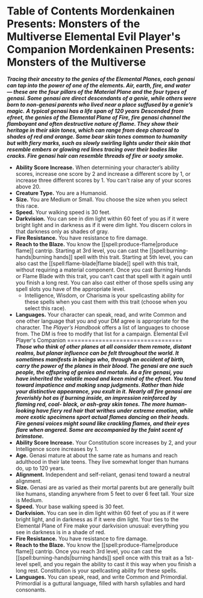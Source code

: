 Table of Contents
Mordenkainen Presents: Monsters of the Multiverse
Elemental Evil Player's Companion
Mordenkainen Presents: Monsters of the Multiverse
=================================================
***Tracing their ancestry to the genies of the Elemental Planes, each genasi can tap into the power of one of the elements. Air, earth, fire, and water — these are the four pillars of the Material Plane and the four types of genasi. Some genasi are direct descendants of a genie, while others were born to non-genasi parents who lived near a place suffused by a genie’s magic.***
***A typical genasi has a life span of 120 years***
***Descended from efreet, the genies of the Elemental Plane of Fire, fire genasi channel the flamboyant and often destructive nature of flame. They show their heritage in their skin tones, which can range from deep charcoal to shades of red and orange. Some bear skin tones common to humanity but with fiery marks, such as slowly swirling lights under their skin that resemble embers or glowing red lines tracing over their bodies like cracks. Fire genasi hair can resemble threads of fire or sooty smoke.***
* **Ability Score Increase.** When determining your character’s ability scores, increase one score by 2 and increase a different score by 1, or increase three different scores by 1. You can't raise any of your scores above 20.
* **Creature Type.** You are a Humanoid.
* **Size.** You are Medium or Small. You choose the size when you select this race.
* **Speed.** Your walking speed is 30 feet.
* **Darkvision.** You can see in dim light within 60 feet of you as if it were bright light and in darkness as if it were dim light. You discern colors in that darkness only as shades of gray.
* **Fire Resistance.** You have resistance to fire damage.
* **Reach to the Blaze.** You know the [[spell:produce-flame|produce flame]] cantrip. Starting at 3rd level, you can cast the [[spell:burning-hands|burning hands]] spell with this trait. Starting at 5th level, you can also cast the [[spell:flame-blade|flame blade]] spell with this trait, without requiring a material component. Once you cast Burning Hands or Flame Blade with this trait, you can’t cast that spell with it again until you finish a long rest. You can also cast either of those spells using any spell slots you have of the appropriate level.
	+ Intelligence, Wisdom, or Charisma is your spellcasting ability for these spells when you cast them with this trait (choose when you select this race).
* **Languages.** Your character can speak, read, and write Common and one other language that you and your DM agree is appropriate for the character. The *Player’s Handbook* offers a list of languages to choose from. The DM is free to modify that list for a campaign.
Elemental Evil Player's Companion
=================================
***Those who think of other planes at all consider them remote, distant realms, but planar influence can be felt throughout the world. It sometimes manifests in beings who, through an accident of birth, carry the power of the planes in their blood. The genasi are one such people, the offspring of genies and mortals.***
***As a fire genasi, you have inherited the volatile mood and keen mind of the efreet. You tend toward impatience and making snap judgments. Rather than hide your distinctive appearance, you exult in it.***
***Nearly all fire genasi are feverishly hot as if burning inside, an impression reinforced by flaming red, coal- black, or ash-gray skin tones. The more human-looking have fiery red hair that writhes under extreme emotion, while more exotic specimens sport actual flames dancing on their heads. Fire genasi voices might sound like crackling flames, and their eyes flare when angered. Some are accompanied by the faint scent of brimstone.***
* **Ability Score Increase.** Your Constitution score increases by 2, and your Intelligence score increases by 1.
* **Age.** Genasi mature at about the same rate as humans and reach adulthood in their late teens. They live somewhat longer than humans do, up to 120 years.
* **Alignment.** Independent and self-reliant, genasi tend toward a neutral alignment.
* **Size.** Genasi are as varied as their mortal parents but are generally built like humans, standing anywhere from 5 feet to over 6 feet tall. Your size is Medium.
* **Speed.** Your base walking speed is 30 feet.
* **Darkvision.** You can see in dim light within 60 feet of you as if it were bright light, and in darkness as if it were dim light. Your ties to the Elemental Plane of Fire make your darkvision unusual: everything you see in darkness is in a shade of red.
* **Fire Resistance.** You have resistance to fire damage.
* **Reach to the Blaze.** You know the [[spell:produce-flame|produce flame]] cantrip. Once you reach 3rd level, you can cast the [[spell:burning-hands|burning hands]] spell once with this trait as a 1st-level spell, and you regain the ability to cast it this way when you finish a long rest. Constitution is your spellcasting ability for these spells.
* **Languages.** You can speak, read, and write Common and Primordial. Primordial is a guttural language, filled with harsh syllables and hard consonants.